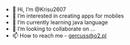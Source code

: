 - 👋 Hi, I’m @Krisu2607
- 👀 I’m interested in creating apps for mobiles
- 🌱 I’m currently learning java language 
- 💞️ I’m looking to collaborate on ...
- 📫 How to reach me - gercuss@o2.pl 

<!---
Krisu2607/Krisu2607 is a ✨ special ✨ repository because its `README.md` (this file) appears on your GitHub profile.
You can click the Preview link to take a look at your changes.
--->
